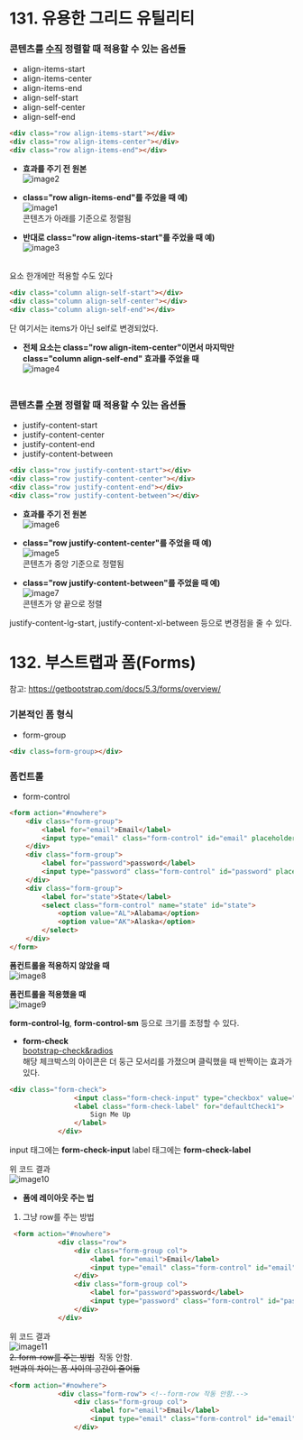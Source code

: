 # 131. 유용한 그리드 유틸리티

### 콘텐츠를 <u>수직</u> 정렬할 때 적용할 수 있는 옵션들
- align-items-start
- align-items-center
- align-items-end
- align-self-start
- align-self-center
- align-self-end

```html
<div class="row align-items-start"></div>
<div class="row align-items-center"></div>
<div class="row align-items-end"></div>
```
* **효과를 주기 전 원본**  
![image2](./img/image2.png)

* **class="row align-items-end"를 주었을 때 예)**  
![image1](./img/image1.png)  
콘텐츠가 아래를 기준으로 정렬됨

* **반대로 class="row align-items-start"를 주었을 때 예)**  
![image3](./img/image3.png)

<br>요소 한개에만 적용할 수도 있다
```html
<div class="column align-self-start"></div>
<div class="column align-self-center"></div>
<div class="column align-self-end"></div>
```
단 여기서는 items가 아닌 self로 변경되었다.

* **전체 요소는 class="row align-item-center"이면서 마지막만 class="column align-self-end" 효과를 주었을 때**  
![image4](./img/image4.png)

### <br>콘텐츠를 <u>수평</u> 정렬할 때 적용할 수 있는 옵션들
- justify-content-start
- justify-content-center
- justify-content-end
- justify-content-between

```html
<div class="row justify-content-start"></div>
<div class="row justify-content-center"></div>
<div class="row justify-content-end"></div>
<div class="row justify-content-between"></div>
```
* **효과를 주기 전 원본**  
![image6](./img/image6.png)

* **class="row justify-content-center"를 주었을 때 예)**  
![image5](./img/image5.png)  
콘텐츠가 중앙 기준으로 정렬됨

* **class="row justify-content-between"를 주었을 때 예)**  
![image7](./img/image7.png)  
콘텐츠가 양 끝으로 정렬

justify-content-lg-start, justify-content-xl-between 등으로 변경점을 줄 수 있다.

# 132. 부스트랩과 폼(Forms)
참고: https://getbootstrap.com/docs/5.3/forms/overview/

### 기본적인 폼 형식
- form-group
```html
<div class=form-group></div>
```
### 폼컨트롤
- form-control
```html
<form action="#nowhere">
    <div class="form-group">
        <label for="email">Email</label>
        <input type="email" class="form-control" id="email" placeholder="email">
    </div>
    <div class="form-group">
        <label for="password">password</label>
        <input type="password" class="form-control" id="password" placeholder="password">
    </div>
    <div class="form-group">
        <label for="state">State</label>
        <select class="form-control" name="state" id="state">
            <option value="AL">Alabama</option>
            <option value="AK">Alaska</option>
        </select>
    </div>
</form>
```
**폼컨트롤을 적용하지 않았을 때**  
![image8](./img/image8.png)

**폼컨트롤을 적용했을 때**  
![image9](./img/image9.png)

**form-control-lg**, **form-control-sm** 등으로 크기를 조정할 수 있다. 

* **form-check**<br>
[bootstrap-check&radios](https://getbootstrap.com/docs/5.3/forms/checks-radios/#default-stacked)<br>
해당 체크박스의 아이콘은 더 둥근 모서리를 가졌으며 클릭했을 때 반짝이는 효과가 있다. 
```html
<div class="form-check">
                <input class="form-check-input" type="checkbox" value="" id="defaultCheck1">
                <label class="form-check-label" for="defaultCheck1">
                    Sign Me Up
                </label>
            </div>
```
input 태그에는 **form-check-input**
label 태그에는 **form-check-label**

위 코드 결과  
![image10](./img/image10.png)

* **폼에 레이아웃 주는 법**<br>
1. 그냥 row를 주는 방법
```html
 <form action="#nowhere">
            <div class="row">
                <div class="form-group col">
                    <label for="email">Email</label>
                    <input type="email" class="form-control" id="email" placeholder="email">
                </div>
                <div class="form-group col">
                    <label for="password">password</label>
                    <input type="password" class="form-control" id="password" placeholder="password">
                </div>
            </div>
```
위 코드 결과  
![image11](./img/image11.png)<br>
~~2. form-row를 주는 방법~~&nbsp;&nbsp;작동 안함.  
~~1번과의 차이는 폼 사이의 공간이 줄어듦~~
```html
<form action="#nowhere">
            <div class="form-row"> <!--form-row 작동 안함.-->
                <div class="form-group col">
                    <label for="email">Email</label>
                    <input type="email" class="form-control" id="email" placeholder="email">
                </div>
```